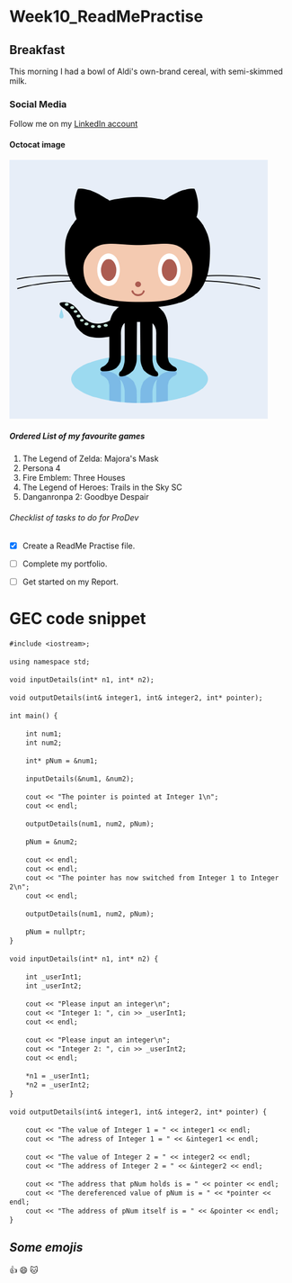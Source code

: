 # Week10_ReadMePractise

## Breakfast

This morning I had a bowl of Aldi's own-brand cereal, with semi-skimmed milk.

### Social Media
Follow me on my [LinkedIn account](https://www.linkedin.com/in/ben-wakefield-clay-b87a94224/)

#### Octocat image

![This is an image of Octocat](https://github.com/StaffsBen/Week10_ReadMePractise/blob/main/583231.png)

##### Ordered List of my favourite games

1. The Legend of Zelda: Majora's Mask
2. Persona 4
3. Fire Emblem: Three Houses
4. The Legend of Heroes: Trails in the Sky SC
5. Danganronpa 2: Goodbye Despair

###### Checklist of tasks to do for ProDev

- [x] Create a ReadMe Practise file.
 
- [ ] Complete my portfolio.
 
- [ ] Get started on my Report.
 
**GEC code snippet**
======

```
#include <iostream>;

using namespace std;

void inputDetails(int* n1, int* n2);

void outputDetails(int& integer1, int& integer2, int* pointer);

int main() {

	int num1;
	int num2;

	int* pNum = &num1;

	inputDetails(&num1, &num2);

	cout << "The pointer is pointed at Integer 1\n";
	cout << endl;

	outputDetails(num1, num2, pNum);

	pNum = &num2;

	cout << endl;
	cout << endl;
	cout << "The pointer has now switched from Integer 1 to Integer 2\n";
	cout << endl;

	outputDetails(num1, num2, pNum);

	pNum = nullptr;
}

void inputDetails(int* n1, int* n2) {

	int _userInt1;
	int _userInt2;
	
	cout << "Please input an integer\n";
	cout << "Integer 1: ", cin >> _userInt1;
	cout << endl;

	cout << "Please input an integer\n";
	cout << "Integer 2: ", cin >> _userInt2;
	cout << endl;

	*n1 = _userInt1;
	*n2 = _userInt2;
}

void outputDetails(int& integer1, int& integer2, int* pointer) {

	cout << "The value of Integer 1 = " << integer1 << endl;
	cout << "The adress of Integer 1 = " << &integer1 << endl;

	cout << "The value of Integer 2 = " << integer2 << endl;
	cout << "The address of Integer 2 = " << &integer2 << endl;

	cout << "The address that pNum holds is = " << pointer << endl;
	cout << "The dereferenced value of pNum is = " << *pointer << endl;
	cout << "The address of pNum itself is = " << &pointer << endl;
}
```

*Some emojis*
------

:+1:
:smile:
:cat:
